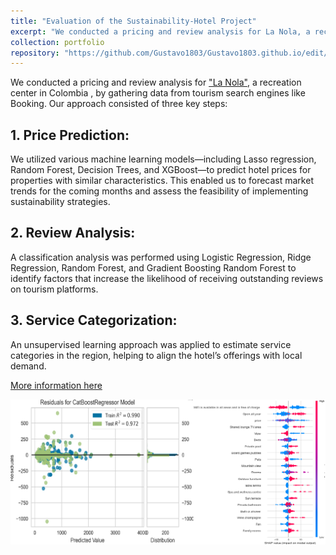 ```yaml
---
title: "Evaluation of the Sustainability-Hotel Project"
excerpt: "We conducted a pricing and review analysis for La Nola, a recreation center in Colombia, by gathering data from tourism search engines like Booking [More information here](http://exampleurl.com) ![nola](/images/nola_image.png)"
collection: portfolio
repository: "https://github.com/Gustavo1803/Gustavo1803.github.io/edit/master/_portfolio/portfolio-1.md"
---
```


We conducted a pricing and review analysis for ["La Nola"](https://www.airbnb.ie/rooms/1101558486590169027?check_in=2025-02-01&check_out=2025-02-06&guests=1&adults=1&s=67&unique_share_id=a9fdc585-15a3-4376-b2c8-cf9473d15034), a recreation center in Colombia , by gathering data from tourism search engines like Booking. Our approach consisted of three key steps:

## 1. Price Prediction: 
We utilized various machine learning models—including Lasso regression, Random Forest, Decision Trees, and XGBoost—to predict hotel prices for properties with similar characteristics. This enabled us to forecast market trends for the coming months and assess the feasibility of implementing sustainability strategies.

## 2. Review Analysis: 
A classification analysis was performed using Logistic Regression, Ridge Regression, Random Forest, and Gradient Boosting Random Forest to identify factors that increase the likelihood of receiving outstanding reviews on tourism platforms.

## 3. Service Categorization: 
An unsupervised learning approach was applied to estimate service categories in the region, helping to align the hotel’s offerings with local demand.

[More information here](http://exampleurl.com)

![nola](/images/nola_image.png)
